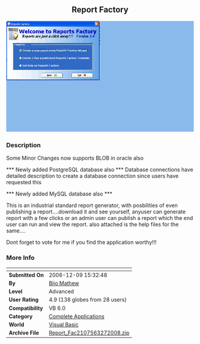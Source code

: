 ﻿<div align="center">

## Report Factory

<img src="PIC2006112150235656.gif">
</div>

### Description

Some Minor Changes now supports BLOB in oracle also

*** Newly added PostgreSQL database also *** Database connections have detailed description to create a database connection since users have requested this

*** Newly added MySQL database also ***

This is an industrial standard report generator, with posbilities of even publishing a report....download it and see yourself, anyuser can generate report with a few clicks or an admin user can publish a report which the end user can run and view the report. also attached is the help files for the same....

Dont forget to vote for me if you find the application worthy!!!
 
### More Info
 


<span>             |<span>
---                |---
**Submitted On**   |2006-12-09 15:32:48
**By**             |[Bijo Mathew](https://github.com/Planet-Source-Code/PSCIndex/blob/master/ByAuthor/bijo-mathew.md)
**Level**          |Advanced
**User Rating**    |4.9 (138 globes from 28 users)
**Compatibility**  |VB 6\.0
**Category**       |[Complete Applications](https://github.com/Planet-Source-Code/PSCIndex/blob/master/ByCategory/complete-applications__1-27.md)
**World**          |[Visual Basic](https://github.com/Planet-Source-Code/PSCIndex/blob/master/ByWorld/visual-basic.md)
**Archive File**   |[Report\_Fac2107563272008\.zip](https://github.com/Planet-Source-Code/bijo-mathew-report-factory__1-66632/archive/master.zip)








